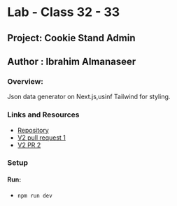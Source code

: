 # Lab - Class 32 - 33

## Project: Cookie Stand Admin

## Author : Ibrahim Almanaseer


### Overview:

Json data generator on Next.js,usinf Tailwind for styling.



### Links and Resources

- [Repository](https://github.com/Ibrahimnalmanaseer/cookie-stand-admin)
- [V2 pull request 1](https://github.com/Ibrahimnalmanaseer/cookie-stand-admin/pull/1)
- [V2 PR 2](https://github.com/Ibrahimnalmanaseer/cookie-stand-admin/pull/2)




### Setup


#### Run:

-  `npm run dev `



